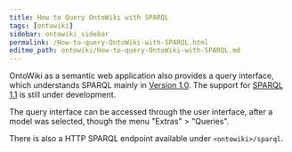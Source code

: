 ```yaml
---
title: How to Query OntoWiki with SPARQL
tags: [ontowiki]
sidebar: ontowiki_sidebar
permalink: /How-to-query-OntoWiki-with-SPARQL.html
editme_path: ontowiki/How-to-query-OntoWiki-with-SPARQL.md
---
```


OntoWiki as a semantic web application also provides a query interface, which understands SPARQL mainly in [Version 1.0](https://www.w3.org/TR/rdf-sparql-query/).
The support for [SPARQL 1.1](https://www.w3.org/TR/sparql11-query/) is still under development.

The query interface can be accessed through the user interface, after a model was selected, though the menu "Extras" > "Queries".

There is also a HTTP SPARQL endpoint available under `<ontowiki>/sparql`.
